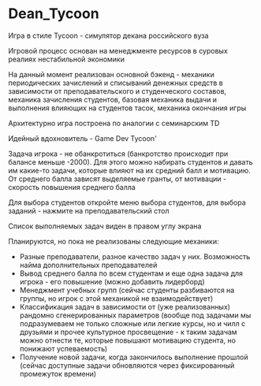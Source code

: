 # Dean_Tycoon

Игра в стиле Tycoon - симулятор декана российского вуза

Игровой процесс основан на менеджменте ресурсов в суровых реалиях нестабильной экономики

На данный момент реализован основной бэкенд - механики периодических зачислений и списываний денежных средств в зависимости от преподавательского и студенческого составов, механика зачисления студентов, базовая механика выдачи и выполнения влияющих на студентов тасок, механика окончания игры

Архитектурно игра построена по аналогии с семинарским TD

Идейный вдохновитель - Game Dev Tycoon'

Задача игрока - не обанкротиться (банкротство происходит при балансе меньше -2000). Для этого можно набирать студентов и давать им какие-то задачи, которые влияют на их средний балл и мотивацию. От среднего балла зависят выделяемые гранты, от мотивации - скорость повышения среднего балла

Для выбора студентов откройте меню выбора студентов, для выбора заданий - нажмите на преподавательский стол

Список выполняемых задач виден в правом углу экрана

Планируются, но пока не реализованы следующие механики:
* Разные преподаватели, разное качество задач у них. Возможность найма дополнительных преподавателей
* Вывод среднего балла по всем студентам и еще одна задача для игрока - его повышение (можно добавить лидерборд)
* Менеджмент учебных групп (сейчас студенты разбиваются на группы, но игрок с этой механикой не взаимодействует)
* Классификация задач в зависимости от (уже реализованных) рандомно сгенерированных параметров (вообще под задачами мы подразумеваем не только сложные или легкие курсы, но и чилл с друзьями и прочее культурное просвещение - к таким задачам можно отнести те, которые повышают мотивацию студента, но понижают успеваемость)
* Получение новой задачи, когда закончилось выполнение прошлой (сейчас доступные задачи обновляются через фиксированный промежуток времени)


